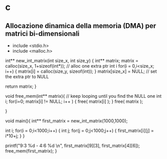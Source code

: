 
#  c



## Allocazione dinamica della memoria (DMA) per matrici bi-dimensionali





- include <stdio.h>
- include <malloc.h>

int** new_int_matrix(int size_x, int size_y)
{
int** matrix;
matrix = calloc(size_x, 1+sizeof(int*)); // alloc one extra ptr
int i
for(i = 0,i<size_x; i++) {
matrix[i] = calloc(size_y, sizeof(int));
}
matrix[size_x] = NULL; // set the extra ptr to NULL

return matrix;
}

void free_mem(int** matrix){
// keep looping until you find the NULL one
int i;
for(i=0; matrix[i] != NULL; i++ ) {
free( matrix[i] );
}
free( matrix );

}

void main(){
int** first_matrix = new_int_matrix(1000,1000);

int i;
for(i = 0;i<1000;i++) {
int j;
for(j = 0;j<1000;j++) {
first_matrix[i][j] = i*10+j;
}
}

printf("9:3 %d - 4:6 %d \n", first_matrix[9][3], first_matrix[4][6]);
free_mem(first_matrix);
}






